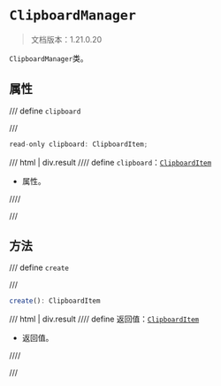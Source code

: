 # `ClipboardManager`

> 文档版本：1.21.0.20

`ClipboardManager`类。

## 属性

/// define
`clipboard`


///

```js
read-only clipboard: ClipboardItem;
```

/// html | div.result
//// define
`clipboard`：[`ClipboardItem`](./clipboarditem.md)

- 属性。


////

///


## 方法

/// define
`create`


///

```js
create(): ClipboardItem
```

/// html | div.result
//// define
返回值：[`ClipboardItem`](./clipboarditem.md)

- 返回值。


////

///

